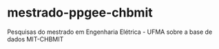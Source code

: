 # mestrado-ppgee-chbmit
Pesquisas do mestrado em Engenharia Elétrica - UFMA sobre a base de dados MIT-CHBMIT
